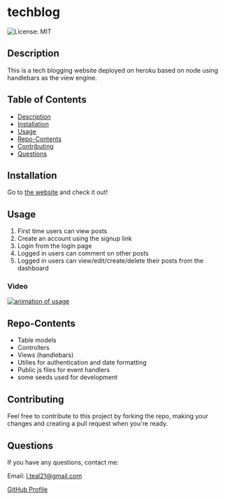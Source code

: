 # techblog
![License: MIT](https://img.shields.io/badge/License-MIT-blue.svg)

## Description 
This is a tech blogging website deployed on heroku based on node using handlebars as the view engine. 

## Table of Contents 
* [Description](#Description)  
* [Installation](#Installation)  
* [Usage](#Usage)  
* [Repo-Contents](#Repo-Contents)   
* [Contributing](#Contributing)   
* [Questions](#Questions)  

## Installation 
Go to [the website](https://immense-meadow-35382.herokuapp.com/) and check it out! 

## Usage 
1. First time users can view posts
2. Create an account using the signup link
3. Login from the login page
4. Logged in users can comment on other posts
5. Logged in users can view/edit/create/delete their posts from the dashboard

### Video
[![animation of usage](./assets/techblog.gif)](https://youtu.be/d2jW4kSTU9o "Demo of application")

## Repo-Contents
* Table models
* Controllers
* Views (handlebars)
* Utilies for authentication and date formatting
* Public js files for event handlers
* some seeds used for development

## Contributing 
Feel free to contribute to this project by forking the repo, making your changes and creating a pull request when you're ready.

## Questions
If you have any questions, contact me:

Email: l.teal21@gmail.com

[GitHub Profile](https://github.com/luketeal)